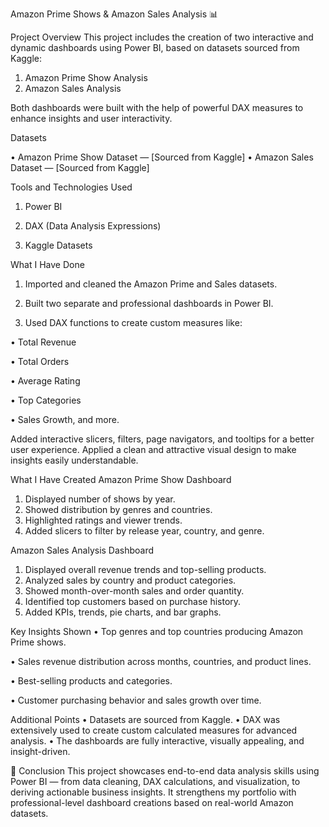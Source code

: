Amazon Prime Shows & Amazon Sales Analysis 📊

Project Overview
This project includes the creation of two interactive and dynamic dashboards using Power BI, based on datasets sourced from Kaggle:

1.	Amazon Prime Show Analysis
2.	Amazon Sales Analysis

Both dashboards were built with the help of powerful DAX measures to enhance insights and user interactivity.

Datasets

•	Amazon Prime Show Dataset — [Sourced from Kaggle]
•	Amazon Sales Dataset — [Sourced from Kaggle]

Tools and Technologies Used
1.	Power BI

2.	DAX (Data Analysis Expressions)

3.	Kaggle Datasets

What I Have Done
1.	Imported and cleaned the Amazon Prime and Sales datasets.

2.	Built two separate and professional dashboards in Power BI.

3.	Used DAX functions to create custom measures like:

•	Total Revenue

•	Total Orders

•	Average Rating

•	Top Categories

•	Sales Growth, and more.



Added interactive slicers, filters, page navigators, and tooltips for a better user experience.
Applied a clean and attractive visual design to make insights easily understandable.

What I Have Created
Amazon Prime Show Dashboard
1.	Displayed number of shows by year.
2.	Showed distribution by genres and countries.
3.	Highlighted ratings and viewer trends.
4.	Added slicers to filter by release year, country, and genre.

Amazon Sales Analysis Dashboard
1.	Displayed overall revenue trends and top-selling products.
2.	Analyzed sales by country and product categories.
3.	Showed month-over-month sales and order quantity.
4.	Identified top customers based on purchase history.
5.	Added KPIs, trends, pie charts, and bar graphs.

Key Insights Shown
•	Top genres and top countries producing Amazon Prime shows.

•	Sales revenue distribution across months, countries, and product lines.

•	Best-selling products and categories.

•	Customer purchasing behavior and sales growth over time.

Additional Points
•	Datasets are sourced from Kaggle.
•	DAX was extensively used to create custom calculated measures for advanced analysis.
•	The dashboards are fully interactive, visually appealing, and insight-driven.

📌 Conclusion
This project showcases end-to-end data analysis skills using Power BI — from data cleaning, DAX calculations, and visualization, to deriving actionable business insights.
It strengthens my portfolio with professional-level dashboard creations based on real-world Amazon datasets.
